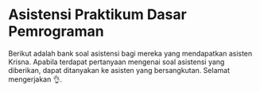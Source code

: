 # Asistensi Praktikum Dasar Pemrograman
Berikut adalah bank soal asistensi bagi mereka yang mendapatkan asisten Krisna. Apabila terdapat pertanyaan mengenai soal asistensi yang diberikan, dapat ditanyakan ke asisten yang bersangkutan. Selamat mengerjakan 👌.
